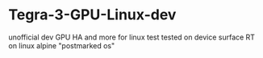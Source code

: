# Tegra-3-GPU-Linux-dev
unofficial dev GPU HA and more for linux 
test tested on device surface RT on linux alpine "postmarked os"
